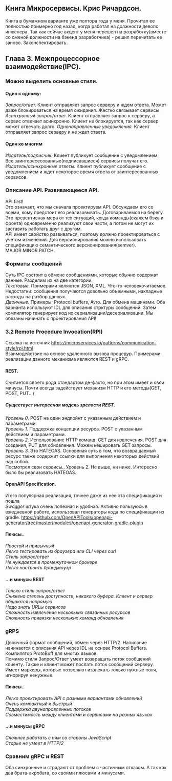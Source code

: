## Книга Микросервисы. Крис Ричардсон.
Книга в бумажном варианте уже полтора года у меня. Прочитал ее полностью примерно год назад, когда работал на должности девопс инженера.
Так как сейчас акцент у меня перешел на разработку(вместе со сменой должности на бэкенд разработчика) - решил перечитать ее заново. Законспектировать.

## Глава 3. Межпроцессорное взаимодействие(IPC).
### Можно выделить основные стили.
#### Один к одному:
*Запрос/ответ.* Клиент отправляет запрос серверу и ждем ответа. Может даже блокироваться на время ожидания. Жестко связывает сервисы  
*Асинхронный запрос/ответ.* Клиент отправляет запрос к серверу, а сервис отвечает асинхронно. Клиент не блокируется, так как сервер может отвечать долго.
*Однонаправленные уведомления.* Клиент отправляет запрос серверу и не ждет ответа.
#### Один ко многим
*Издатель/подписчик.* Клиент публикует сообщение с уведомлением. Все заинтересесованные(подписавшиеся) сервисы получат его.
*Издатель/асинхронные ответы.* Клиент публикует сообщение с уведомлением и ждет некоторое время ответа от заинтересованных сервисов.

### Описание API. Развивающееся API.
API first!  
Это означает, что мы сначала проектируем API. Обсуждаем его со всеми, кому предстоит его реализовывать. Договариваемся на берегу. Это превентивная мера от тех ситуаций, когда команды(скажем бэка и фронта) одновременно реализуют свои части, а потом не могут их заставить работать друг с другом.  
API имеет свойство развиваться, поэтому должно проектироваться с учетом изменений. Для версионирования можно использовать спецификацию семантического версионирования(semver). MAJOR.MINOR.PATCH.

### Форматы сообщений
Суть IPC состоит в обмене сообщениями, которые обычно содержат данные. Разделим их на две категории.  
*Текстовые.* Примерами являются JSON, XML. Что-то человекочитаемое. Недостатки: сообщения получаются довольно объемными, накладные расходы на разбор данных.  
*Двоичные.* Примеры: Protocol buffers, Avro. Для обмена машинами. Оба варианта используют IDL для описания стрктуры сообщений. Затем компилятор генерирует код их сериализации/десериализации. Мы обязаны начинать с проектирования API!

### 3.2 Remote Procedure Invocation(RPI)
Ссылка на источник https://microservices.io/patterns/communication-style/rpi.html  
Взаимодействие на основе удаленного вызова процедур. Примерами реализации данного механизма являются REST и gRPC.
#### REST.
Считается своего рода стандартом де-факто, но при этом имеет и свои минусы.
Почти всегда задействует механизм HTTP и его методы(GET, POST, PUT...)  
##### Существует интересная модель зрелости REST.  
*Уровень 0.* POST на один эндпойнт с указанным действием и параметрами.  
*Уровень 1.* Поддержка концепции ресурса. POST с указанным действием и параметрами.  
*Уровень 2.* Использование HTTP команд. GET для извлечения, POST для создания, PUT для обновления. Можем кешировать GET запросы.  
*Уровень 3.* Это HATEOAS. Основеная суть в том, что возвращаемый ресурс также содержит ссылки для выполнения некоторых действий над собой.  
Посмотрел свои сервисы.. Уровень 2. Не выше, ни ниже. Интересно было бы реализовать HATEOAS.

#### OpenAPI Specification.
И его популярная реализация, точнее даже из нее эта спецификация и пошла  
*Swagger* штука очень полезная и удобная. Активно пользуюсь в ежедневной работе, использовал генераторы кода по спецификации из gradle.
https://github.com/OpenAPITools/openapi-generator/tree/master/modules/openapi-generator-gradle-plugin

#### Плюсы..
*Простой и привычный*  
*Легко тестировать из браузера или CLI через curl*  
*Стиль запрос/ответ*  
*Не нуждается в промежуточном брокере*  
*Легко настроить брандмауэр*  
#### ...и минусы REST
*Только стиль запрос/ответ*  
*Снижена степень доступности, никакого буфера. Клиент и сервер общаются напрямую*  
*Надо знать URLы сервисов*  
*Сложность извлечения нескольких связанных ресурсов*  
*Сложность привязки нескольких команд обновления*  

### gRPS
Двоичный формат сообщений, обмен через HTTP/2. Написание начинается с описания API через IDL на основе Protocol Buffers. Компилятор ProtoBuff для многих языков.  
Помимо стиля Запрос/Ответ умеет возвращать поток сообщений клиенту. Также и клиент может послать поток сообщений серверу.  
Имеет маркеры, которые позволяют извлекать только нужные поля, игнорируя ненужные.
#### Плюсы..
*Легко проектировать API с разными вариантами обновлений*  
*Очень компактный и быстрый*  
*Поддержка двунаправленных потоков*  
*Совместимость между клиентами и сервисами на разных языках*  
#### ...и минусы gRPC
*Сложнее работать с ним со стороны JavaScript*  
*Старье не умеет в HTTP/2*  

### Сравним gRPC и REST
Оба синхронные и страдают от проблем с частичным отказом. А так как два брата-акробата, со своими плюсами и минусами.

